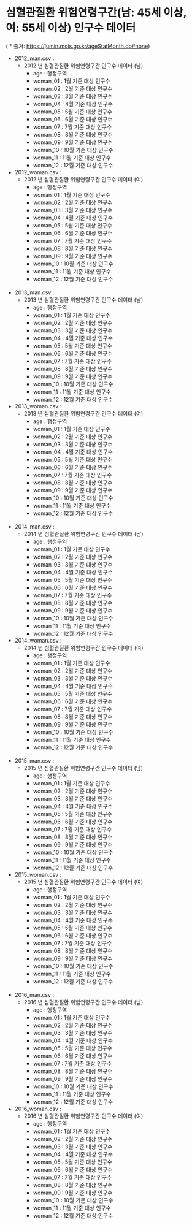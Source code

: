 # 심혈관질환 위험연령구간(남: 45세 이상, 여: 55세 이상) 인구수 데이터
( * 출처: https://jumin.mois.go.kr/ageStatMonth.do#none)
+ 2012_man.csv :
    + 2012 년 심혈관질환 위험연령구간 인구수 데이터 (남)
        + age       :   행정구역
        + woman_01  :   1월 기준 대상 인구수
        + woman_02	:   2월 기준 대상 인구수
        + woman_03	:   3월 기준 대상 인구수
        + woman_04  :   4월 기준 대상 인구수
        + woman_05	:   5월 기준 대상 인구수
        + woman_06	:   6월 기준 대상 인구수
        + woman_07  :   7월 기준 대상 인구수
        + woman_08	:   8월 기준 대상 인구수
        + woman_09	:   9월 기준 대상 인구수
        + woman_10  :   10월 기준 대상 인구수
        + woman_11  :   11월 기준 대상 인구수
        + woman_12	:   12월 기준 대상 인구수
+ 2012_woman.csv :
    + 2012 년 심혈관질환 위험연령구간 인구수 데이터 (여)
        + age       :   행정구역
        + woman_01  :   1월 기준 대상 인구수
        + woman_02	:   2월 기준 대상 인구수
        + woman_03	:   3월 기준 대상 인구수
        + woman_04  :   4월 기준 대상 인구수
        + woman_05	:   5월 기준 대상 인구수
        + woman_06	:   6월 기준 대상 인구수
        + woman_07  :   7월 기준 대상 인구수
        + woman_08	:   8월 기준 대상 인구수
        + woman_09	:   9월 기준 대상 인구수
        + woman_10  :   10월 기준 대상 인구수
        + woman_11  :   11월 기준 대상 인구수
        + woman_12	:   12월 기준 대상 인구수
<br></br>
+ 2013_man.csv :
    + 2013 년 심혈관질환 위험연령구간 인구수 데이터 (남)
        + age       :   행정구역
        + woman_01  :   1월 기준 대상 인구수
        + woman_02	:   2월 기준 대상 인구수
        + woman_03	:   3월 기준 대상 인구수
        + woman_04  :   4월 기준 대상 인구수
        + woman_05	:   5월 기준 대상 인구수
        + woman_06	:   6월 기준 대상 인구수
        + woman_07  :   7월 기준 대상 인구수
        + woman_08	:   8월 기준 대상 인구수
        + woman_09	:   9월 기준 대상 인구수
        + woman_10  :   10월 기준 대상 인구수
        + woman_11  :   11월 기준 대상 인구수
        + woman_12	:   12월 기준 대상 인구수
+ 2013_woman.csv :
    + 2013 년 심혈관질환 위험연령구간 인구수 데이터 (여)
        + age       :   행정구역
        + woman_01  :   1월 기준 대상 인구수
        + woman_02	:   2월 기준 대상 인구수
        + woman_03	:   3월 기준 대상 인구수
        + woman_04  :   4월 기준 대상 인구수
        + woman_05	:   5월 기준 대상 인구수
        + woman_06	:   6월 기준 대상 인구수
        + woman_07  :   7월 기준 대상 인구수
        + woman_08	:   8월 기준 대상 인구수
        + woman_09	:   9월 기준 대상 인구수
        + woman_10  :   10월 기준 대상 인구수
        + woman_11  :   11월 기준 대상 인구수
        + woman_12	:   12월 기준 대상 인구수
<br></br>
+ 2014_man.csv :
    + 2014 년 심혈관질환 위험연령구간 인구수 데이터 (남)
        + age       :   행정구역
        + woman_01  :   1월 기준 대상 인구수
        + woman_02	:   2월 기준 대상 인구수
        + woman_03	:   3월 기준 대상 인구수
        + woman_04  :   4월 기준 대상 인구수
        + woman_05	:   5월 기준 대상 인구수
        + woman_06	:   6월 기준 대상 인구수
        + woman_07  :   7월 기준 대상 인구수
        + woman_08	:   8월 기준 대상 인구수
        + woman_09	:   9월 기준 대상 인구수
        + woman_10  :   10월 기준 대상 인구수
        + woman_11  :   11월 기준 대상 인구수
        + woman_12	:   12월 기준 대상 인구수
+ 2014_woman.csv :
    + 2014 년 심혈관질환 위험연령구간 인구수 데이터 (여)
        + age       :   행정구역
        + woman_01  :   1월 기준 대상 인구수
        + woman_02	:   2월 기준 대상 인구수
        + woman_03	:   3월 기준 대상 인구수
        + woman_04  :   4월 기준 대상 인구수
        + woman_05	:   5월 기준 대상 인구수
        + woman_06	:   6월 기준 대상 인구수
        + woman_07  :   7월 기준 대상 인구수
        + woman_08	:   8월 기준 대상 인구수
        + woman_09	:   9월 기준 대상 인구수
        + woman_10  :   10월 기준 대상 인구수
        + woman_11  :   11월 기준 대상 인구수
        + woman_12	:   12월 기준 대상 인구수
<br></br>
+ 2015_man.csv :
    + 2015 년 심혈관질환 위험연령구간 인구수 데이터 (남)
        + age       :   행정구역
        + woman_01  :   1월 기준 대상 인구수
        + woman_02	:   2월 기준 대상 인구수
        + woman_03	:   3월 기준 대상 인구수
        + woman_04  :   4월 기준 대상 인구수
        + woman_05	:   5월 기준 대상 인구수
        + woman_06	:   6월 기준 대상 인구수
        + woman_07  :   7월 기준 대상 인구수
        + woman_08	:   8월 기준 대상 인구수
        + woman_09	:   9월 기준 대상 인구수
        + woman_10  :   10월 기준 대상 인구수
        + woman_11  :   11월 기준 대상 인구수
        + woman_12	:   12월 기준 대상 인구수
+ 2015_woman.csv :
    + 2015 년 심혈관질환 위험연령구간 인구수 데이터 (여)
        + age       :   행정구역
        + woman_01  :   1월 기준 대상 인구수
        + woman_02	:   2월 기준 대상 인구수
        + woman_03	:   3월 기준 대상 인구수
        + woman_04  :   4월 기준 대상 인구수
        + woman_05	:   5월 기준 대상 인구수
        + woman_06	:   6월 기준 대상 인구수
        + woman_07  :   7월 기준 대상 인구수
        + woman_08	:   8월 기준 대상 인구수
        + woman_09	:   9월 기준 대상 인구수
        + woman_10  :   10월 기준 대상 인구수
        + woman_11  :   11월 기준 대상 인구수
        + woman_12	:   12월 기준 대상 인구수
<br></br>
+ 2016_man.csv :
    + 2016 년 심혈관질환 위험연령구간 인구수 데이터 (남)
        + age       :   행정구역
        + woman_01  :   1월 기준 대상 인구수
        + woman_02	:   2월 기준 대상 인구수
        + woman_03	:   3월 기준 대상 인구수
        + woman_04  :   4월 기준 대상 인구수
        + woman_05	:   5월 기준 대상 인구수
        + woman_06	:   6월 기준 대상 인구수
        + woman_07  :   7월 기준 대상 인구수
        + woman_08	:   8월 기준 대상 인구수
        + woman_09	:   9월 기준 대상 인구수
        + woman_10  :   10월 기준 대상 인구수
        + woman_11  :   11월 기준 대상 인구수
        + woman_12	:   12월 기준 대상 인구수
+ 2016_woman.csv :
    + 2016 년 심혈관질환 위험연령구간 인구수 데이터 (여)
        + age       :   행정구역
        + woman_01  :   1월 기준 대상 인구수
        + woman_02	:   2월 기준 대상 인구수
        + woman_03	:   3월 기준 대상 인구수
        + woman_04  :   4월 기준 대상 인구수
        + woman_05	:   5월 기준 대상 인구수
        + woman_06	:   6월 기준 대상 인구수
        + woman_07  :   7월 기준 대상 인구수
        + woman_08	:   8월 기준 대상 인구수
        + woman_09	:   9월 기준 대상 인구수
        + woman_10  :   10월 기준 대상 인구수
        + woman_11  :   11월 기준 대상 인구수
        + woman_12	:   12월 기준 대상 인구수
<br></br>
